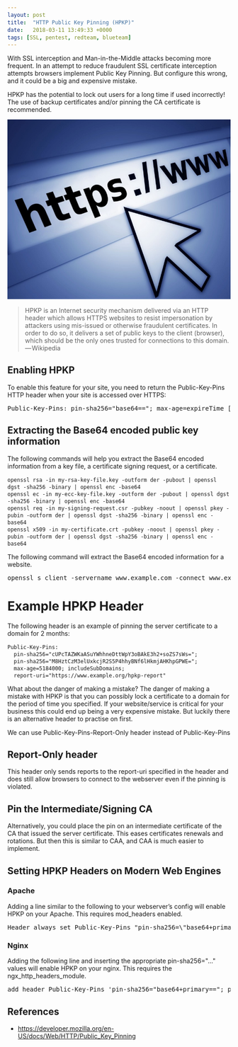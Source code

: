 ```yaml
---
layout: post
title:  "HTTP Public Key Pinning (HPKP)"
date:   2018-03-11 13:49:33 +0000
tags: [SSL, pentest, redteam, blueteam]
---
```

With SSL interception and Man-in-the-Middle attacks becoming more frequent. In an attempt to reduce fraudulent SSL certificate interception attempts browsers implement Public Key Pinning. But configure this wrong, and it could be a big and expensive mistake.

HPKP has the potential to lock out users for a long time if used incorrectly! The use of backup certificates and/or pinning the CA certificate is recommended.

![](/assets/https.jpeg)

> HPKP is an Internet security mechanism delivered via an HTTP header which allows HTTPS websites to resist impersonation by attackers using mis-issued or otherwise fraudulent certificates. In order to do so, it delivers a set of public keys to the client (browser), which should be the only ones trusted for connections to this domain. — Wikipedia

## Enabling HPKP
To enable this feature for your site, you need to return the Public-Key-Pins HTTP header when your site is accessed over HTTPS:
<pre>
Public-Key-Pins: pin-sha256="base64=="; max-age=expireTime [; includeSubDomains][; report-uri="report"]
</pre>
## Extracting the Base64 encoded public key information
The following commands will help you extract the Base64 encoded information from a key file, a certificate signing request, or a certificate.
```
openssl rsa -in my-rsa-key-file.key -outform der -pubout | openssl dgst -sha256 -binary | openssl enc -base64
openssl ec -in my-ecc-key-file.key -outform der -pubout | openssl dgst -sha256 -binary | openssl enc -base64
openssl req -in my-signing-request.csr -pubkey -noout | openssl pkey -pubin -outform der | openssl dgst -sha256 -binary | openssl enc -base64
openssl x509 -in my-certificate.crt -pubkey -noout | openssl pkey -pubin -outform der | openssl dgst -sha256 -binary | openssl enc -base64
```
The following command will extract the Base64 encoded information for a website.
<pre>
openssl s_client -servername www.example.com -connect www.example.com:443 | openssl x509 -pubkey -noout | openssl pkey -pubin -outform der | openssl dgst -sha256 -binary | openssl enc -base64
</pre>
# Example HPKP Header
The following header is an example of pinning the server certificate to a domain for 2 months:
```
Public-Key-Pins:
  pin-sha256="cUPcTAZWKaASuYWhhneDttWpY3oBAkE3h2+soZS7sWs="; 
  pin-sha256="M8HztCzM3elUxkcjR2S5P4hhyBNf6lHkmjAHKhpGPWE="; 
  max-age=5184000; includeSubDomains; 
  report-uri="https://www.example.org/hpkp-report"
```
What about the danger of making a mistake?
The danger of making a mistake with HPKP is that you can possibly lock a certificate to a domain for the period of time you specified. If your website/service is critical for your business this could end up being a very expensive mistake. But luckily there is an alternative header to practise on first.

We can use Public-Key-Pins-Report-Only header instead of Public-Key-Pins

## Report-Only header
This header only sends reports to the report-uri specified in the header and does still allow browsers to connect to the webserver even if the pinning is violated.

## Pin the Intermediate/Signing CA
Alternatively, you could place the pin on an intermediate certificate of the CA that issued the server certificate. This eases certificates renewals and rotations. But then this is similar to CAA, and CAA is much easier to implement.

## Setting HPKP Headers on Modern Web Engines
### Apache
Adding a line similar to the following to your webserver’s config will enable HPKP on your Apache. This requires mod_headers enabled.
<pre>
Header always set Public-Key-Pins "pin-sha256=\"base64+primary==\"; pin-sha256=\"base64+backup==\"; max-age=5184000; includeSubDomains"
</pre>
### Nginx
Adding the following line and inserting the appropriate pin-sha256="..." values will enable HPKP on your nginx. This requires the ngx_http_headers_module.
<pre>
add_header Public-Key-Pins 'pin-sha256="base64+primary=="; pin-sha256="base64+backup=="; max-age=5184000; includeSubDomains' always;
</pre>
## References
* https://developer.mozilla.org/en-US/docs/Web/HTTP/Public_Key_Pinning

